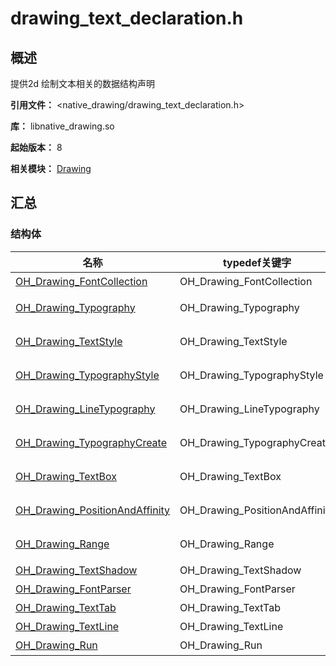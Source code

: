 # drawing_text_declaration.h
<!--Kit: ArkGraphics 2D-->
<!--Subsystem: Graphics-->
<!--Owner: @oh_wangxk;@gmiao522;@Lem0nC-->
<!--SE: @liumingxiang-->
<!--TSE: @yhl0101-->
## 概述

提供2d 绘制文本相关的数据结构声明

**引用文件：** <native_drawing/drawing_text_declaration.h>

**库：** libnative_drawing.so

**起始版本：** 8

**相关模块：** [Drawing](capi-drawing.md)

## 汇总

### 结构体

| 名称 | typedef关键字 | 描述 |
| -- | -- | -- |
| [OH_Drawing_FontCollection](capi-drawing-oh-drawing-fontcollection.md) | OH_Drawing_FontCollection | 用于加载字体。 |
| [OH_Drawing_Typography](capi-drawing-oh-drawing-typography.md) | OH_Drawing_Typography | 用于管理排版的布局和显示等。 |
| [OH_Drawing_TextStyle](capi-drawing-oh-drawing-textstyle.md) | OH_Drawing_TextStyle | 用于管理字体颜色、装饰等。 |
| [OH_Drawing_TypographyStyle](capi-drawing-oh-drawing-typographystyle.md) | OH_Drawing_TypographyStyle | 用于管理排版风格，如文字方向等。 |
| [OH_Drawing_LineTypography](capi-drawing-oh-drawing-linetypography.md) | OH_Drawing_LineTypography | 用于从一段文字中提取单行数据进行排版。 |
| [OH_Drawing_TypographyCreate](capi-drawing-oh-drawing-typographycreate.md) | OH_Drawing_TypographyCreate | 用于创建[OH_Drawing_Typography](capi-drawing-oh-drawing-typography.md)。 |
| [OH_Drawing_TextBox](capi-drawing-oh-drawing-textbox.md) | OH_Drawing_TextBox | 用于接收文本框的矩形大小、方向和数量大小。 |
| [OH_Drawing_PositionAndAffinity](capi-drawing-oh-drawing-positionandaffinity.md) | OH_Drawing_PositionAndAffinity | 用于接收字体的位置和亲和性。 |
| [OH_Drawing_Range](capi-drawing-oh-drawing-range.md) | OH_Drawing_Range | 用于接收字体的起始位置和结束位置。 |
| [OH_Drawing_TextShadow](capi-drawing-oh-drawing-textshadow.md) | OH_Drawing_TextShadow | 用于管理文本阴影。 |
| [OH_Drawing_FontParser](capi-drawing-oh-drawing-fontparser.md) | OH_Drawing_FontParser | 用来解析系统字体文件。 |
| [OH_Drawing_TextTab](capi-drawing-oh-drawing-texttab.md) | OH_Drawing_TextTab | 用于管理文本制表符。 |
| [OH_Drawing_TextLine](capi-drawing-oh-drawing-textline.md) | OH_Drawing_TextLine | 用于管理文本行。 |
| [OH_Drawing_Run](capi-drawing-oh-drawing-run.md) | OH_Drawing_Run | 用于管理文本渲染单元。 |

